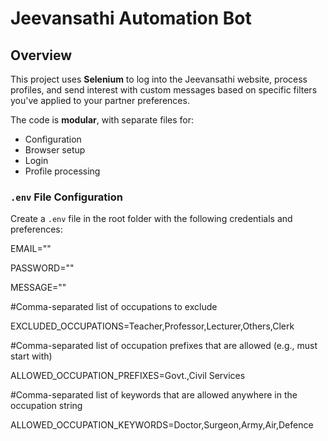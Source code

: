 # Jeevansathi Automation Bot

## Overview
This project uses **Selenium** to log into the Jeevansathi website, process profiles, and send interest with custom messages based on specific filters you've applied to your partner preferences.  

The code is **modular**, with separate files for:  
- Configuration  
- Browser setup  
- Login  
- Profile processing  

### `.env` File Configuration  
Create a `.env` file in the root folder with the following credentials and preferences:

EMAIL=""

PASSWORD=""

MESSAGE=""

#Comma-separated list of occupations to exclude

EXCLUDED_OCCUPATIONS=Teacher,Professor,Lecturer,Others,Clerk

#Comma-separated list of occupation prefixes that are allowed (e.g., must start with)

ALLOWED_OCCUPATION_PREFIXES=Govt.,Civil Services

#Comma-separated list of keywords that are allowed anywhere in the occupation string

ALLOWED_OCCUPATION_KEYWORDS=Doctor,Surgeon,Army,Air,Defence


